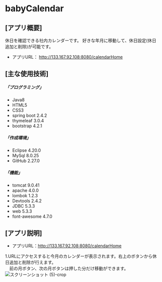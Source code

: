 # babyCalendar

## [アプリ概要]
休日を確認できる社内カレンダーです。 
好きな年月に移動して、休日設定(休日追加と削除)が可能です。  
* アプリURL： http://133.167.92.108:8080/calendarHome

## [主な使用技術]
##### 「プログラミング」
* Java8
* HTML5
* CSS3
* spring boot 2.4.2
* thymeleaf 3.0.4
* bootstrap 4.2.1
##### 「作成環境」
* Eclipse 4.20.0
* MySql 8.0.25
* GitHub 2.27.0
##### 「機能」
* tomcat 9.0.41
* apache 4.0.0
* lombok 1.2.3
* Devtools 2.4.2
* JDBC 5.3.3
* web 5.3.3
* font-awesome 4.7.0
 
## [アプリ説明] ##
* アプリURL：http://133.167.92.108:8080/calendarHome

1.URLにアクセスすると今月のカレンダーが表示されます。右上のボタンから休日追加と削除が行えます。  
　前の月ボタン、次の月ボタンは押した分だけ移動ができます。  
 ![スクリーンショット (5)-crop](https://user-images.githubusercontent.com/83486993/136873928-132cc0ce-6861-4e17-a75f-fb4a7856278e.png)

 
